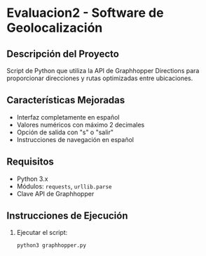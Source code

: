 # Evaluacion2 - Software de Geolocalización

## Descripción del Proyecto
Script de Python que utiliza la API de Graphhopper Directions para proporcionar direcciones y rutas optimizadas entre ubicaciones.

## Características Mejoradas
- Interfaz completamente en español
- Valores numéricos con máximo 2 decimales
- Opción de salida con "s" o "salir"
- Instrucciones de navegación en español

## Requisitos
- Python 3.x
- Módulos: `requests`, `urllib.parse`
- Clave API de Graphhopper

## Instrucciones de Ejecución
1. Ejecutar el script:
   ```bash
   python3 graphhopper.py

